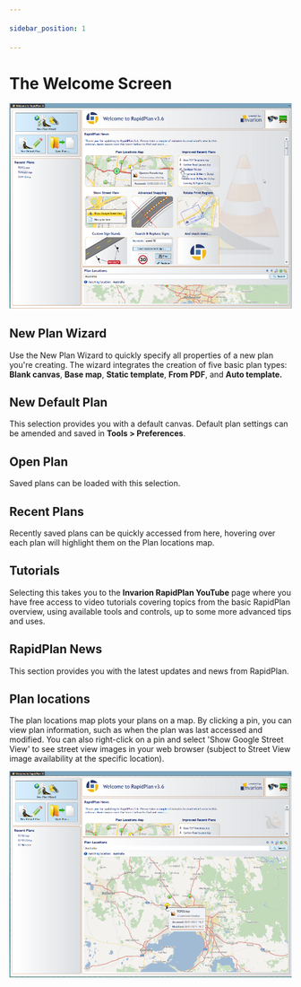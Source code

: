 ```yaml
---

sidebar_position: 1

---
```

# The Welcome Screen

![components](./assets/Components_of_the_Welcome_screen.png)

## New Plan Wizard

Use the New Plan Wizard to quickly specify all properties of a new plan you're creating. The wizard integrates the creation of five basic plan types: **Blank canvas**, **Base map**, **Static template**, **From PDF**, and **Auto template.**

## New Default Plan

This selection provides you with a default canvas. Default plan settings can be amended and saved in **Tools > Preferences**.

## Open Plan

Saved plans can be loaded with this selection.

## Recent Plans

Recently saved plans can be quickly accessed from here, hovering over each plan will highlight them on the Plan locations map.

## Tutorials

Selecting this takes you to the **Invarion RapidPlan YouTube** page where you have free access to video tutorials covering topics from the basic RapidPlan overview, using available tools and controls, up to some more advanced tips and uses.

## RapidPlan News

This section provides you with the latest updates and news from RapidPlan.

## Plan locations

The plan locations map plots your plans on a map. By clicking a pin, you can view plan information, such as when the plan was last accessed and modified. You can also right-click on a pin and select 'Show Google Street View' to see street view images in your web browser (subject to Street View image availability at the specific location).

![locations](./assets/Plan_locations.png)
